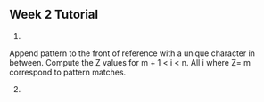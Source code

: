 ## Week 2 Tutorial

1. 
Append pattern to the front of reference with a unique character in between. Compute the Z values for m + 1 < i < n. All i where Z= m correspond to pattern matches.

2. 

